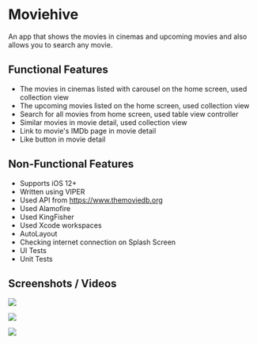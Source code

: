 
# Moviehive
An app that shows the movies in cinemas and upcoming movies and also allows you to search any movie.

## Functional Features
* The movies in cinemas listed with carousel on the home screen, used collection view
* The upcoming movies listed on the home screen, used collection view
* Search for all movies from home screen, used table view controller
* Similar movies in movie detail, used collection view
* Link to movie's IMDb page in movie detail
* Like button in movie detail

## Non-Functional Features
* Supports iOS 12+
* Written using VIPER
* Used API from https://www.themoviedb.org
* Used Alamofire
* Used KingFisher
* Used Xcode workspaces
* AutoLayout
* Checking internet connection on Splash Screen
* UI Tests
* Unit Tests

## Screenshots / Videos

![](https://github.com/zeynepgg/MoviehiveApp/blob/main/Simulator%20Screen%20Recording%20-%20iPod%20touch%20(7th%20generation)%20-%202022-05-04%20at%2023.19.06.gif)

![](https://github.com/zeynepgg/MoviehiveApp/blob/main/Simulator%20Screen%20Recording%20-%20iPod%20touch%20(7th%20generation)%20-%202022-05-04%20at%2023.19.49.gif)

![](https://github.com/zeynepgg/MoviehiveApp/blob/main/Simulator%20Screen%20Recording%20-%20iPod%20touch%20(7th%20generation)%20-%202022-05-04%20at%2023.20.37.gif)
